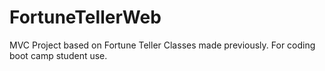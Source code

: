 # FortuneTellerWeb
MVC Project based on Fortune Teller Classes made previously. For coding boot camp student use.
